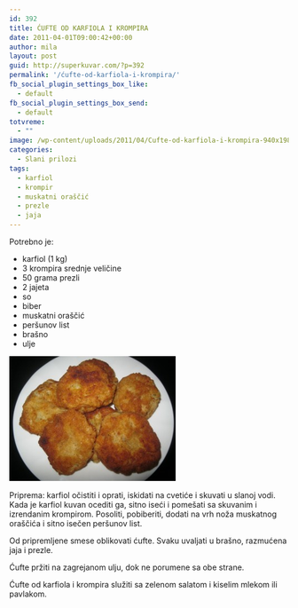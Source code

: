 ```yaml
---
id: 392
title: ĆUFTE OD KARFIOLA I KROMPIRA
date: 2011-04-01T09:00:42+00:00
author: mila
layout: post
guid: http://superkuvar.com/?p=392
permalink: '/ćufte-od-karfiola-i-krompira/'
fb_social_plugin_settings_box_like:
  - default
fb_social_plugin_settings_box_send:
  - default
totvreme:
  - ""
image: /wp-content/uploads/2011/04/Cufte-od-karfiola-i-krompira-940x198.jpg
categories:
  - Slani prilozi
tags:
  - karfiol
  - krompir
  - muskatni oraščić
  - prezle
  - jaja
---
```

Potrebno je:

  * karfiol (1 kg)
  * 3 krompira srednje veličine
  * 50 grama prezli
  * 2 jajeta
  * so
  * biber
  * muskatni oraščić
  * peršunov list
  * brašno
  * ulje

[<img class="alignnone size-medium wp-image-6250" src="/wp-content/uploads/2011/04/Cufte-od-karfiola-i-krompira-300x225.jpg" alt="Cufte od karfiola i krompira" width="300" height="225" />](/wp-content/uploads/2011/04/Cufte-od-karfiola-i-krompira.jpg)

Priprema: karfiol očistiti i oprati, iskidati na cvetiće i skuvati u slanoj vodi. Kada je karfiol kuvan ocediti ga, sitno iseći i pomešati sa skuvanim i izrendanim krompirom. Posoliti, pobiberiti, dodati na vrh noža muskatnog oraščića i sitno isečen peršunov list.

Od pripremljene smese oblikovati ćufte. Svaku uvaljati u brašno, razmućena jaja i prezle.

Ćufte pržiti na zagrejanom ulju, dok ne porumene sa obe strane.

Ćufte od karfiola i krompira služiti sa zelenom salatom i kiselim mlekom ili pavlakom.